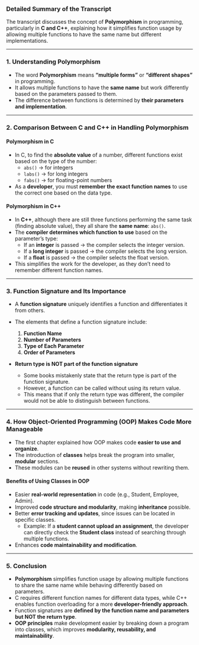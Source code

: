 ### **Detailed Summary of the Transcript**

The transcript discusses the concept of **Polymorphism** in programming, particularly in **C and C++**, explaining how it simplifies function usage by allowing multiple functions to have the same name but different implementations.

---

### **1. Understanding Polymorphism**

- The word **Polymorphism** means **“multiple forms”** or **“different shapes”** in programming.
- It allows multiple functions to have the **same name** but work differently based on the parameters passed to them.
- The difference between functions is determined by **their parameters and implementation**.

---

### **2. Comparison Between C and C++ in Handling Polymorphism**

#### **Polymorphism in C**

- In C, to find the **absolute value** of a number, different functions exist based on the type of the number:
  - `abs()` → for integers
  - `labs()` → for long integers
  - `fabs()` → for floating-point numbers
- As a **developer**, you must **remember the exact function names** to use the correct one based on the data type.

#### **Polymorphism in C++**

- In **C++**, although there are still three functions performing the same task (finding absolute value), they all share the **same name**: `abs()`.
- The **compiler determines which function to use** based on the parameter’s type:
  - If an **integer** is passed → the compiler selects the integer version.
  - If a **long integer** is passed → the compiler selects the long version.
  - If a **float** is passed → the compiler selects the float version.
- This simplifies the work for the developer, as they don’t need to remember different function names.

---

### **3. Function Signature and Its Importance**

- A **function signature** uniquely identifies a function and differentiates it from others.
- The elements that define a function signature include:

  1. **Function Name**
  2. **Number of Parameters**
  3. **Type of Each Parameter**
  4. **Order of Parameters**

- **Return type is NOT part of the function signature**
  - Some books mistakenly state that the return type is part of the function signature.
  - However, a function can be called without using its return value.
  - This means that if only the return type was different, the compiler would not be able to distinguish between functions.

---

### **4. How Object-Oriented Programming (OOP) Makes Code More Manageable**

- The first chapter explained how OOP makes code **easier to use and organize**.
- The introduction of **classes** helps break the program into smaller, **modular** sections.
- These modules can be **reused** in other systems without rewriting them.

#### **Benefits of Using Classes in OOP**

- Easier **real-world representation** in code (e.g., Student, Employee, Admin).
- Improved **code structure and modularity**, making **inheritance** possible.
- Better **error tracking and updates**, since issues can be located in specific classes.
  - Example: If a **student cannot upload an assignment**, the developer can directly check the **Student class** instead of searching through multiple functions.
- Enhances **code maintainability and modification**.

---

### **5. Conclusion**

- **Polymorphism** simplifies function usage by allowing multiple functions to share the same name while behaving differently based on parameters.
- C requires different function names for different data types, while C++ enables function overloading for a more **developer-friendly approach**.
- Function signatures are **defined by the function name and parameters but NOT the return type**.
- **OOP principles** make development easier by breaking down a program into classes, which improves **modularity, reusability, and maintainability**.
